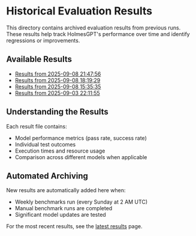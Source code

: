# Historical Evaluation Results

This directory contains archived evaluation results from previous runs. These results help track HolmesGPT's performance over time and identify regressions or improvements.

## Available Results

- [Results from 2025-09-08 21:47:56](./results_20250908_214756.md)
- [Results from 2025-09-08 18:19:29](./results_20250908_181929.md)
- [Results from 2025-09-08 15:35:35](./results_20250908_153535.md)
- [Results from 2025-09-03 22:11:55](./results_20250903_221155.md)

## Understanding the Results

Each result file contains:
- Model performance metrics (pass rate, success rate)
- Individual test outcomes
- Execution times and resource usage
- Comparison across different models when applicable

## Automated Archiving

New results are automatically added here when:
- Weekly benchmarks run (every Sunday at 2 AM UTC)
- Manual benchmark runs are completed
- Significant model updates are tested

For the most recent results, see the [latest results](../latest-results.md) page.
